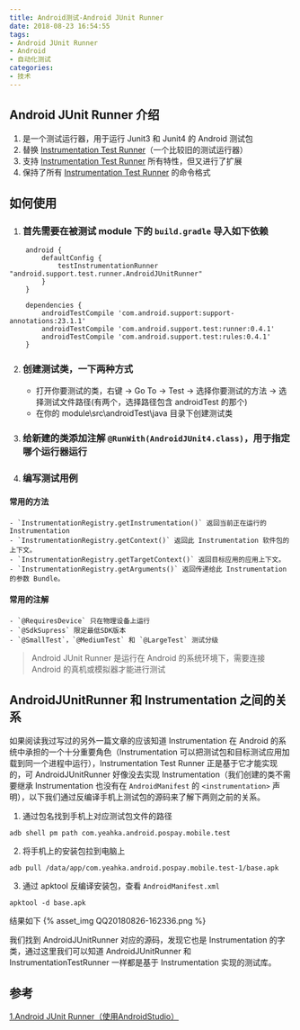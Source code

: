 ```yaml
---
title: Android测试-Android JUnit Runner
date: 2018-08-23 16:54:55
tags:
- Android JUnit Runner
- Android
- 自动化测试
categories:
- 技术
---
```

## Android JUnit Runner 介绍
1. 是一个测试运行器，用于运行 Junit3 和 Junit4 的 Android 测试包 
2. 替换 [Instrumentation Test Runner](https://developer.android.google.cn/reference/android/test/InstrumentationTestRunner)（一个比较旧的测试运行器） 
3. 支持 [Instrumentation Test Runner](https://developer.android.google.cn/reference/android/test/InstrumentationTestRunner) 所有特性，但又进行了扩展 
4. 保持了所有 [Instrumentation Test Runner](https://developer.android.google.cn/reference/android/test/InstrumentationTestRunner) 的命令格式

## 如何使用
1. ### 首先需要在被测试 module 下的 `build.gradle` 导入如下依赖
```
	android {
		defaultConfig {
			testInstrumentationRunner "android.support.test.runner.AndroidJUnitRunner"
		}
	}

	dependencies {
		androidTestCompile 'com.android.support:support-annotations:23.1.1'
		androidTestCompile 'com.android.support.test:runner:0.4.1'
		androidTestCompile 'com.android.support.test:rules:0.4.1'
	}
```
2. ### 创建测试类，一下两种方式
	- 打开你要测试的类，右键 -> Go To -> Test -> 选择你要测试的方法 -> 选择测试文件路径(有两个，选择路径包含 androidTest 的那个)
	- 在你的 module\src\androidTest\java 目录下创建测试类
3. ### 给新建的类添加注解 `@RunWith(AndroidJUnit4.class)`，用于指定哪个运行器运行
4. ### 编写测试用例
#### 常用的方法
	- `InstrumentationRegistry.getInstrumentation()` 返回当前正在运行的 Instrumentation
	- `InstrumentationRegistry.getContext()` 返回此 Instrumentation 软件包的上下文。
	- `InstrumentationRegistry.getTargetContext()` 返回目标应用的应用上下文。
	- `InstrumentationRegistry.getArguments()` 返回传递给此 Instrumentation 的参数 Bundle。
#### 常用的注解
	- `@RequiresDevice` 只在物理设备上运行
	- `@SdkSupress` 限定最低SDK版本
	- `@SmallTest`，`@MediumTest` 和 `@LargeTest` 测试分级


> Android JUnit Runner 是运行在 Android 的系统环境下，需要连接 Android 的真机或模拟器才能进行测试

## AndroidJUnitRunner 和 Instrumentation 之间的关系
如果阅读我过写过的另外一篇文章的应该知道 Instrumentation 在 Android 的系统中承担的一个十分重要角色（Instrumentation 可以把测试包和目标测试应用加载到同一个进程中运行），Instrumentation Test Runner 正是基于它才能实现的，可 AndroidJUnitRunner 好像没去实现 Instrumentation（我们创建的类不需要继承 Instrumentation 也没有在 `AndroidManifest` 的 `<instrumentation>` 声明），以下我们通过反编译手机上测试包的源码来了解下两则之前的关系。
1. 通过包名找到手机上对应测试包文件的路径
```
adb shell pm path com.yeahka.android.pospay.mobile.test
```
2. 将手机上的安装包拉到电脑上
```
adb pull /data/app/com.yeahka.android.pospay.mobile.test-1/base.apk
```
3. 通过 apktool 反编译安装包，查看 `AndroidManifest.xml`
```
apktool -d base.apk
```
结果如下
{% asset_img QQ20180826-162336.png %}

我们找到 AndroidJUnitRunner 对应的源码，发现它也是 Instrumentation 的字类，通过这里我们可以知道 AndroidJUnitRunner 和 InstrumentationTestRunner 一样都是基于 Instrumentation 实现的测试库。

## 参考
[1.Android JUnit Runner（使用AndroidStudio）](https://www.cnblogs.com/JianXu/p/5175945.html)